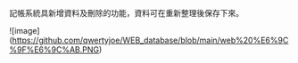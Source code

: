 記帳系統具新增資料及刪除的功能，資料可在重新整理後保存下來。

![image] (https://github.com/qwertyjoe/WEB_database/blob/main/web%20%E6%9C%9F%E6%9C%AB.PNG)
